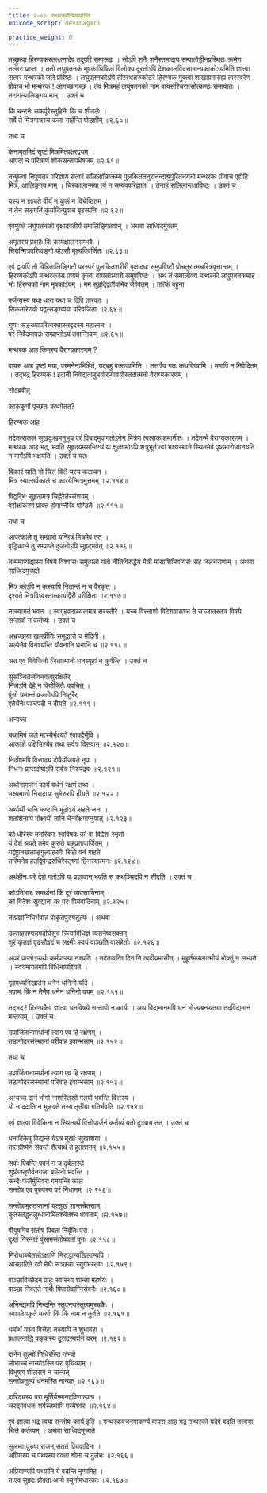 ```yaml
---
title: २-०० मन्थरकमैत्रिसम्प्राप्तिः
unicode_script: devanagari

practice_weight: 0
---
```


तच्छ्रुत्वा हिरण्यकस्तत्क्षणादेव तदुपरि समारूढः । सोऽपि शनैः शनैस्तमादाय सम्पातोड्डीनप्रस्थितः क्रमेण तत्सरः प्राप्तः । ततो लघुपतनकं मूषकाधिष्ठितं विलोक्य दूरतोऽपि देशकालविदसामान्यकाकोऽयमिति ज्ञात्वा सत्वरं मन्थरको जले प्रविष्टः । लघुपतनकोऽपि तीरस्थतरुकोटरे हिरण्यकं मुक्त्वा शाखाग्रमारुह्य तारस्वरेण प्रोवाच भो मन्थरक ! आगच्छागच्छ । तव मित्रमहं लघुपतनको नाम वायसश्चिरात्सोत्कण्ठः समायातः । तदागत्यालिङ्गय माम् । उक्तं च

किं चन्दनैः सकर्पूरैस्तुहिनैः किं च शीतलैः ।  
सर्वे ते मित्रगात्रस्य कलां नार्हन्ति षोडशीम् ॥२.६०॥

तथा च

केनामृतमिदं सृष्टं मित्रमित्यक्षरद्वयम् ।  
आपदां च परित्राणं शोकसन्तापभेषजम् ॥२.६१॥

तच्छ्रुत्वा निपुणतरं परिज्ञाय सत्वरं सलिलान्निष्क्रम्य पुलकिततनुरानन्दाश्रुपूरितनयनो मन्थरकः प्रोवाच एह्येहि मित्र, आलिङ्गय माम् । चिरकालान्मया त्वं न सम्यक्परिज्ञातः । तेनाहं सलिलान्तःप्रविष्टः । उक्तं च

यस्य न ज्ञायते वीर्यं न कुलं न विचेष्टितम् ।  
न तेन सङ्गतिं कुर्यादित्युवाच बृहस्पतिः ॥२.६२॥

एवमुक्ते लघुपतनको वृक्षादवतीर्य तमालिङ्गितवान् । अथवा साध्विदमुक्तम्

अमृतस्य प्रवाहैः किं कायक्षालनसम्भवैः ।  
चिरान्मित्रपरिष्वङ्गो योऽसौ मूल्यविवर्जितः ॥२.६३॥

एवं द्वावपि तौ विहितालिङ्गितौ परस्परं पुलकितशरीरी वृक्षादधः समुपविष्टौ प्रोचतुरात्मचरित्रवृत्तान्तम् । हिरण्यकोऽपि मन्थरकस्य प्रणामं कृत्वा वायसाभ्याशे समुपविष्टः । अथ तं समालोक्य मन्थरको लघुपतनकमाह भोः हिरण्यको नाम मूषकोऽयम् । मम सुहृद्द्वितीयमिव जीवितम् । तत्किं बहुना

पर्जन्यस्य यथा धारा यथा च दिवि तारकाः ।  
सिकतारेणवो यद्वत्सङ्ख्यया परिवर्जिता ॥२.६४॥

गुणाः सङ्ख्यापरित्यक्तास्तद्वदस्य महात्मनः ।  
परं निर्वेदमापन्नः सम्प्राप्तोऽयं तवान्तिकम् ॥२.६५॥

मन्थरक आह किमस्य वैराग्यकारणम् ?

वायस आह पृष्टो मया, परमनेनाभिहितं, यद्बहु वक्तव्यमिति । तत्तत्रैव गतः कथयिष्यामि । ममापि न निवेदितम् । तद्भद्र हिरण्यक ! इदानीं निवेद्यतामुभयोरप्यावयोस्तदात्मनो वैराग्यकारणम् ।  

सोऽब्रवीत्

<div class="js_include" url="../upakathAH/02-01_hiraNyakatAmrachUDakathA.md"  newLevelForH1="3" includeTitle="true"> </div>

काककूर्मौ पृच्छतः कथमेतत्?

हिरण्यक आह

<div class="js_include" url="../upakathAH/02-04_sAgaradattakathA.md"  newLevelForH1="3" includeTitle="true"> </div>

तदेतत्सकलं सुखदुःखमनुभूय परं विषादमुपागतोऽनेन मित्रेण त्वत्सकाशमानीतः । तदेतन्मे वैराग्यकारणम् । मन्थरक आह भद्र, भवति सुहृदयमसन्दिग्धं यः क्षुत्क्षामोऽपि शत्रुभूतं त्वां भक्ष्यस्थाने स्थितमेवं पृष्ठमारोप्यानयति न मार्गेऽपि भक्षयति । उक्तं च यतः

विकारं याति नो चित्तं वित्ते यस्य कदाचन ।  
मित्रं स्यात्सर्वकाले च कारयेन्मित्रमुत्तमम् ॥२.११४॥

विद्वद्भिः सुहृदामत्र चिह्नैरेतैरसंशयम् ।  
परीक्षाकरणं प्रोक्तं होमाग्नेरिव पण्डितैः ॥२.११५॥

तथा च

आपत्काले तु सम्प्राप्ते यन्मित्रं मित्रमेव तत् ।  
वृद्धिकाले तु सम्प्राप्ते दुर्जनोऽपि सुहृद्भवेत् ॥२.११६॥

तन्ममाप्यद्यास्य विषये विश्वासः समुत्पन्नो यतो नीतिविरुद्धेयं मैत्री मांसाशिभिर्वायसैः सह जलचराणाम् । अथवा साध्विदमुच्यते

मित्रं कोऽपि न कस्यापि नितान्तं न च वैरकृत् ।  
दृश्यते मित्रविध्वस्तात्कार्याद्वैरी परीक्षितः ॥२.११७॥

तत्स्वागतं भवतः । स्वगृहवदास्यतामत्र सरस्तीरे । यच्च वित्त्नाशो विदेशवासश्च ते सञ्जातस्तत्र विषये सन्तापो न कर्तव्यः । उक्तं च

अभ्रच्छाया खलप्रीतिः समुद्रान्ते च मेदिनी ।  
अल्पेनैव विनश्यन्ति यौवनानि धनानि च ॥२.११८॥

अत एव विवेकिनो जितात्मानो धनस्पृहां न कुर्वन्ति । उक्तं च

सुसञ्चितैर्जीवनवत्सुरक्षितैर्  
निजेऽपि देहे न वियोजितैः क्वचित् ।  
पुंसो यमान्तं व्रजतोऽपि निष्ठुरैर्  
एतैर्धनैः पञ्चपदी न दीयते ॥२.११९॥

अन्यच्च

यथामिषं जले मत्स्यैर्भक्ष्यते श्वापदैर्भुवि ।  
आकाशे पक्षिभिश्चैव तथा सर्वत्र वित्तवान् ॥२.१२०॥

निर्दोषमपि वित्ताढ्य दोषैर्योजयते नृपः ।  
निधनः प्राप्तदोषोऽपि सर्वत्र निरुपद्रवः ॥२.१२१॥

अर्थानामर्जनं कार्यं वर्धनं रक्षणं तथा ।  
भक्ष्यमाणो निरादायः सुमेरुरपि हीयते ॥२.१२२॥

अर्थार्थी यानि कष्टानि मूढोऽयं सहते जनः ।  
शतांशेनापि मोक्षार्थी तानि चेन्मोक्षमाप्नुयात् ॥२.१२३॥

को धीरस्य मनस्विनः स्वविषयः को वा विदेशः स्मृतो  
यं देशं श्रयते तमेव कुरुते बाहुप्रतापार्जितम् ।  
यद्दंष्ट्रानखलाङ्गुलप्रहरणैः सिंहो वनं गाहते  
तस्मिनेव हतद्विपेन्द्ररुधिरैस्तृष्णां छिनत्त्यात्मनः ॥२.१२४॥

अर्थहीनः परे देशे गतोऽपि यः प्रज्ञावान् भवति स कथञ्चिदपि न सीदति । उक्तं च

कोऽतिभारः समर्थानां किं दूरं व्यवसायिनाम् ।  
को विदेशः सुव्द्यानां कः परः प्रियवादिनाम् ॥२.१२५॥

तत्प्रज्ञानिधिर्भवान्न प्राकृतपुरुषतुल्यः । अथवा

उत्साहसम्पन्नमदीर्घसूत्रं क्रियाविधिज्ञं व्यसनेष्वसक्तम् ।  
शूरं कृतज्ञं दृढसौहृदं च लक्ष्मीः स्वयं वाञ्छति वासहेतोः ॥२.१२६॥

अपरं प्राप्तोऽप्यर्थः कर्मप्राप्त्या नश्यति । तदेतावन्ति दिनानि त्वदीयमासीत् । मुहूर्तमप्यनात्मीयं भोक्तुं न लभ्यते । स्वयमागतमपि विधिनापह्रियते ।  

<div class="js_include" url="../upakathAH/02-05_sOmilakakathA.md"  newLevelForH1="3" includeTitle="true"> </div>

गृहमध्यनिखातेन धनेन धनिनो यदि ।  
भवामः किं न तेनैव धनेन धनिनो वयम् ॥२.१५१॥

तद्भद्र ! हिरण्यकैवं ज्ञात्वा धनविषये सन्तापो न कार्यः । अथ विद्यमानमपि धनं भोज्यबन्ध्यतया तदविद्यमानं मन्तव्यम् । उक्तं च

उपार्जितानामर्थानां त्याग एव हि रक्षणम् ।  
तडागोदरसंस्थानां परीवाह इवाम्भसाम् ॥२.१५२॥

तथा च

उपार्जितानामर्थानां त्याग एव हि रक्षणम् ।  
तडागोदरसंस्थानां परिवाह इवाम्भसाम् ॥२.१५३॥

अन्यच्च
दानं भोगो नाशस्तिस्रो गतयो भवन्ति वित्तस्य ।  
यो न ददाति न भुङ्क्ते तस्य तृतीया गतिर्भवति ॥२.१५४॥

एवं ज्ञात्वा विवेकिना न स्थित्यर्थं वित्तोपार्जनं कर्तव्यं यतो दुःखाय तत् । उक्तं च

धनादिकेषु विद्यन्ते येऽत्र मूर्खाः सुखाशयाः ।  
तप्तग्रीष्मेण सेवन्ते शैत्यार्थं ते हुताशनम् ॥२.१५५॥

सर्पाः पिबन्ति पवनं न च दुर्बलास्ते  
शुष्कैस्तृणैर्वनगजा बलिनो भवन्ति ।  
कन्दैः फलैर्मुनिवरा गमयन्ति कालं  
सन्तोष एव पुरुषस्य परं निधानम् ॥२.१५६॥

सन्तोषामृततृप्तानां यत्सुखं शान्तचेतसाम् ।  
कुतस्तद्धनलुब्धानामितश्चेतश्च धावताम् ॥२.१५७॥

पीयूषमिव संतोषं पिबतां निर्वृतिः परा ।  
दुःखं निरन्तरं पुंसामसंतोषवतां पुनः ॥२.१५८॥

निरोधाच्चेतसोऽक्षाणि निरुद्धान्यखिलान्यपि ।  
आच्छादिते रवौ मेघैः सञ्छन्नाः स्युर्गभस्तयः ॥२.१५९॥

वाञ्छाविच्छेदनं प्राहुः स्वास्थ्यं शान्ता महर्षयः ।  
वाञ्छा निवर्तते नार्थैः पिपासेवाग्निसेवनैः ॥२.१६०॥

अनिन्द्यमपि निन्दन्ति स्तुवन्त्यस्तुत्यमुच्चकैः ।  
स्वापतेयकृते मर्त्याः किं किं नाम न कुर्वते ॥२.१६१॥

धर्मार्थं यस्य वित्तेहा तस्यापि न शुभावहा ।  
प्रक्षालनाद्धि पङ्कस्य दूरादस्पर्शनं वरम् ॥२.१६२॥

दानेन तुल्यो निधिरस्ति नान्यो  
लोभाच्च नान्योऽस्ति परः पृथिव्याम् ।  
विभूषणं शीलसमं न चान्यत्  
सन्तोषतुल्यं धनमस्ति नान्यत् ॥२.१६३॥

दारिद्र्यस्य परा मूर्तिर्यन्मानद्रविणाल्पता ।  
जरद्गवधनः शर्वस्तथापि परमेश्वरः ॥२.१६४॥

एवं ज्ञात्वा भद्र त्वया सन्तोषः कार्य इति । मन्थरकवचनमाकर्ण्य वायस आह भद्र मन्थरको यदेवं वदति तत्त्वया चित्ते कर्तव्यम् । अथवा साध्विदमुच्यते

सुलभाः पुरुषा राजन् सततं प्रियवादिनः ।  
अप्रियस्य च पथ्यस्य वक्ता श्रोता च दुर्लभः ॥२.१६६॥

अप्रियाण्यपि पथ्यानि ये वदन्ति नृणामिह ।  
त एव सुहृदः प्रोक्ता अन्ये स्युर्नामधारकाः ॥२.१६७॥
